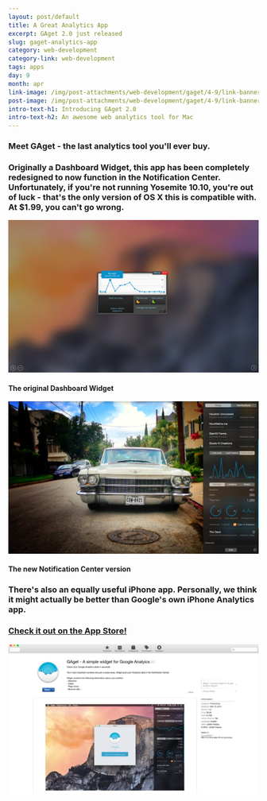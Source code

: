 ```yaml
---
layout: post/default
title: A Great Analytics App
excerpt: GAget 2.0 just released
slug: gaget-analytics-app
category: web-development
category-link: web-development
tags: apps
day: 9
month: apr
link-image: /img/post-attachments/web-development/gaget/4-9/link-banner@2x.jpg
post-image: /img/post-attachments/web-development/gaget/4-9/link-banner@2x.jpg
intro-text-h1: Introducing GAget 2.0
intro-text-h2: An awesome web analytics tool for Mac
---
```

<div class="row">
	<h3>Meet GAget - the last analytics tool you'll ever buy.</h3>
	<h3>Originally a Dashboard Widget, this app has been completely redesigned to now function in the Notification Center. Unfortunately, if you're not running Yosemite 10.10, you're out of luck - that's the only version of OS X this is compatible with. At $1.99, you can't go wrong.</h3>
</div>
<div class="row">
	<div class="half">
		<div class="row">
			<img src="/img/post-attachments/web-development/gaget/4-9/dashboard.jpg" class="white-border shadow" alt="">
		</div>
		<div class="row">
			<h4>The original Dashboard Widget</h4>
		</div>
	</div>
	<div class="half">
		<div class="row">
			<img src="/img/post-attachments/web-development/gaget/4-9/notification-center.jpg" class="white-border shadow" alt="">
		</div>
		<div class="row">
			<h4>The new Notification Center version</h4>
		</div>
	</div>
</div>
<div class="row margin-bottom">
	<h3>There's also an equally useful iPhone app. Personally, we think it might actually be better than Google's own iPhone Analytics app.</h3>
	<a href="https://itunes.apple.com/us/app/gaget-simple-widget-for-google/id968487158?mt=12" target="_blank" class="white"><h3 class="btn-red">Check it out on the App Store!</h3></a>
</div>
<div class="row bottom">
	<a href="https://itunes.apple.com/us/app/gaget-simple-widget-for-google/id968487158?mt=12" target="_blank"><img src="/img/post-attachments/web-development/gaget/4-9/app-store.jpg" class="large-post-image white-border shadow" alt=""></a>
</div>

